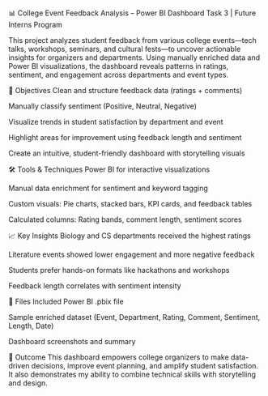 📊 College Event Feedback Analysis – Power BI Dashboard
Task 3 | Future Interns Program

This project analyzes student feedback from various college events—tech talks, workshops, seminars, and cultural fests—to uncover actionable insights for organizers and departments. Using manually enriched data and Power BI visualizations, the dashboard reveals patterns in ratings, sentiment, and engagement across departments and event types.

🎯 Objectives
Clean and structure feedback data (ratings + comments)

Manually classify sentiment (Positive, Neutral, Negative)

Visualize trends in student satisfaction by department and event

Highlight areas for improvement using feedback length and sentiment

Create an intuitive, student-friendly dashboard with storytelling visuals

🛠️ Tools & Techniques
Power BI for interactive visualizations

Manual data enrichment for sentiment and keyword tagging

Custom visuals: Pie charts, stacked bars, KPI cards, and feedback tables

Calculated columns: Rating bands, comment length, sentiment scores

📈 Key Insights
Biology and CS departments received the highest ratings

Literature events showed lower engagement and more negative feedback

Students prefer hands-on formats like hackathons and workshops

Feedback length correlates with sentiment intensity

📁 Files Included
Power BI .pbix file

Sample enriched dataset (Event, Department, Rating, Comment, Sentiment, Length, Date)

Dashboard screenshots and summary

🚀 Outcome
This dashboard empowers college organizers to make data-driven decisions, improve event planning, and amplify student satisfaction. It also demonstrates my ability to combine technical skills with storytelling and design.

